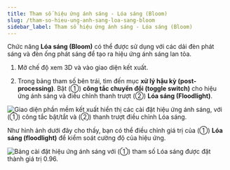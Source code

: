 ```yaml
---
title: Tham số hiệu ứng ánh sáng - Lóa sáng (Bloom)
slug: /tham-so-hieu-ung-anh-sang-loa-sang-bloom
sidebar_label: Tham số hiệu ứng ánh sáng - Lóa sáng (Bloom)
---
```


Chức năng **Lóa sáng (Bloom)** có thể được sử dụng với các dải đèn phát sáng và đèn ống phát sáng để tạo ra hiệu ứng ánh sáng lan tỏa.

1. Mở chế độ xem 3D và vào giao diện kết xuất.

2. Trong bảng tham số bên trái, tìm đến mục **xử lý hậu kỳ (post-processing)**. Bật (①) **công tắc chuyển đổi (toggle switch)** cho hiệu ứng ánh sáng và điều chỉnh thanh trượt (②) **Lóa sáng (Floodlight)**.

![Giao diện phần mềm kết xuất hiển thị các cài đặt hiệu ứng ánh sáng, với (①) công tắc bật/tắt và (②) thanh trượt điều chỉnh Lóa sáng.](https://storage.googleapis.com/jegavn_kb/image_jegavn/247.1.png)

Như hình ảnh dưới đây cho thấy, bạn có thể điều chỉnh giá trị của (①) **Lóa sáng (floodlight)** để kiểm soát cường độ của hiệu ứng.

![Bảng cài đặt hiệu ứng ánh sáng với (①) tham số Lóa sáng được đặt thành giá trị 0.96.](https://storage.googleapis.com/jegavn_kb/image_jegavn/247.2.png)